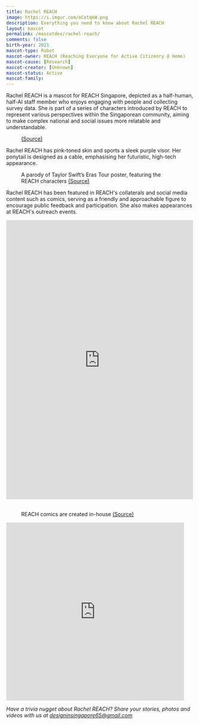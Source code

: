 ```yaml
---
title: Rachel REACH
image: https://i.imgur.com/oCetqkW.png
description: Everything you need to know about Rachel REACH
layout: mascot
permalink: /mascotdex/rachel-reach/
comments: false
birth-year: 2021
mascot-type: Robot
mascot-owner: REACH (Reaching Everyone for Active Citizenry @ Home)
mascot-cause: [Research]
mascot-creator: [Unknown]
mascot-status: Active
mascot-family:
---
```


Rachel REACH is a mascot for REACH Singapore, depicted as a half-human, half-AI staff member who enjoys engaging with people and collecting survey data. She is part of a series of characters introduced by REACH to represent various perspectives within the Singaporean community, aiming to make complex national and social issues more relatable and understandable.

<figure>
<img src="https://i.imgur.com/ynyEJ7k.jpg" alt="">
<figcaption><a href="https://www.facebook.com/REACHSingapore/posts/pfbid0MpwDd2zsxDSrci58K1dpR7eYpCKVyom7b81cJ4L1h5HF7tgy6RCqrSosFxue6dTSl" target="_blank">(Source)</a></figcaption>
</figure>

Rachel REACH has pink-toned skin and sports a sleek purple visor. Her ponytail is designed as a cable, emphasising her futuristic, high-tech appearance.

<figure>
<img src="https://i.imgur.com/C1A4Vv1.jpg" alt="">
<figcaption>A parody of Taylor Swift’s Eras Tour poster, featuring the REACH characters <a href="https://www.facebook.com/photo/?fbid=793956392765655&set=a.223512983143335" target="_blank">(Source)</a></figcaption>
</figure>

Rachel REACH has been featured in REACH's collaterals and social media content such as comics, serving as a friendly and approachable figure to encourage public feedback and participation. She also makes appearances at REACH's outreach events.

<div class="fb-post-container">
<iframe src="https://www.facebook.com/plugins/post.php?href=https%3A%2F%2Fwww.facebook.com%2FREACHSingapore%2Fposts%2Fpfbid02A5pRSpkp1dFZXjmoWGw9mZQ6H6iX46pKnc1qA9VPfrdAfh4BG17Hkx4TqXtqLXm9l&show_text=true&width=500" width="500" height="747" style="border:none;overflow:hidden" scrolling="no" frameborder="0" allowfullscreen="true" allow="autoplay; clipboard-write; encrypted-media; picture-in-picture; web-share"></iframe>
</div>

<br>
<figure>
<img src="https://i.imgur.com/I6nNksd.jpg" alt="">
<figcaption>REACH comics are created in-house <a href="https://www.facebook.com/photo/?fbid=282625257232107&set=pcb.282625297232103" target="_blank">(Source)</a></figcaption>
</figure>

<div class="video-responsive">
<iframe src="https://www.facebook.com/plugins/video.php?height=476&href=https%3A%2F%2Fwww.facebook.com%2FREACHSingapore%2Fvideos%2F629048711466294%2F&show_text=false&width=476&t=0" width="476" height="476" style="border:none;overflow:hidden" scrolling="no" frameborder="0" allowfullscreen="true" allow="autoplay; clipboard-write; encrypted-media; picture-in-picture; web-share" allowFullScreen="true"></iframe>
</div>

<i>Have a trivia nugget about Rachel REACH? Share your stories, photos and videos with us at designinsingapore65@gmail.com</i>
